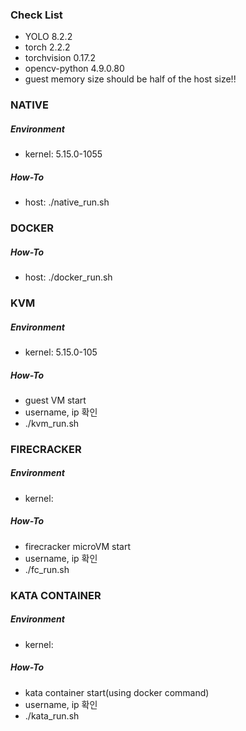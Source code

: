 ### Check List
- YOLO 8.2.2
- torch 2.2.2
- torchvision 0.17.2
- opencv-python 4.9.0.80
- guest memory size should be half of the host size!!

### NATIVE
##### Environment
- kernel: 5.15.0-1055
##### How-To
- host: ./native_run.sh

### DOCKER
##### How-To
- host: ./docker_run.sh

### KVM
##### Environment
- kernel: 5.15.0-105
##### How-To
- guest VM start
- username, ip 확인
- ./kvm_run.sh
  
### FIRECRACKER
##### Environment
- kernel:
##### How-To
- firecracker microVM start
- username, ip 확인
- ./fc_run.sh

### KATA CONTAINER
##### Environment
- kernel:
##### How-To
- kata container start(using docker command)
- username, ip 확인
- ./kata_run.sh
